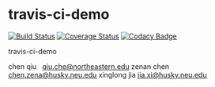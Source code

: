 # travis-ci-demo

[![Build Status](https://travis-ci.org/justjavac/travis-ci-demo.svg?branch=master)](https://travis-ci.org/justjavac/travis-ci-demo)
[![Coverage Status](https://coveralls.io/repos/github/justjavac/travis-ci-demo/badge.svg?branch=master)](https://coveralls.io/github/justjavac/travis-ci-demo?branch=master)
[![Codacy Badge](https://api.codacy.com/project/badge/Grade/ef1bf2a964f54ccea507370fc165f084)](https://www.codacy.com/app/justjavac/travis-ci-demo?utm_source=github.com&amp;utm_medium=referral&amp;utm_content=justjavac/travis-ci-demo&amp;utm_campaign=Badge_Grade)

travis-ci-demo

chen qiu        qiu.che@northeastern.edu
zenan chen      chen.zena@husky.neu.edu
xinglong jia    jia.xi@husky.neu.edu



